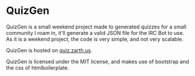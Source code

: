 QuizGen
=======

QuizGen is a small weekend project made to generated quizzes for a small community I roam in, it'll generate a valid JSON file for the IRC Bot to use. As it is a weekend project, the code is very simple, and not very scalable.

QuizGen is hosted on [quiz.zarth.us](http://quiz.zarth.us).

QuizGen is licensed under the MIT license, and makes use of bootstrap and the css of htmlboilerplate.
